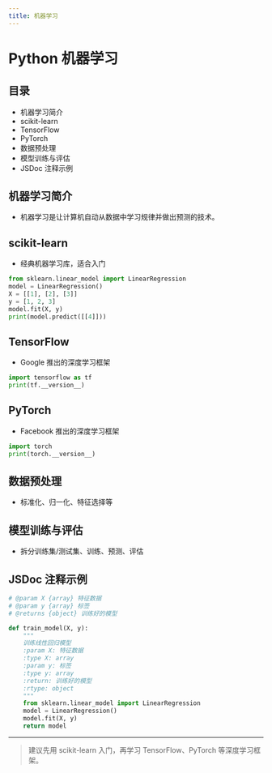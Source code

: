 ```yaml
---
title: 机器学习
---
```


# Python 机器学习

## 目录
- 机器学习简介
- scikit-learn
- TensorFlow
- PyTorch
- 数据预处理
- 模型训练与评估
- JSDoc 注释示例

## 机器学习简介
- 机器学习是让计算机自动从数据中学习规律并做出预测的技术。

## scikit-learn
- 经典机器学习库，适合入门
```python
from sklearn.linear_model import LinearRegression
model = LinearRegression()
X = [[1], [2], [3]]
y = [1, 2, 3]
model.fit(X, y)
print(model.predict([[4]]))
```

## TensorFlow
- Google 推出的深度学习框架
```python
import tensorflow as tf
print(tf.__version__)
```

## PyTorch
- Facebook 推出的深度学习框架
```python
import torch
print(torch.__version__)
```

## 数据预处理
- 标准化、归一化、特征选择等

## 模型训练与评估
- 拆分训练集/测试集、训练、预测、评估

## JSDoc 注释示例
```python
# @param X {array} 特征数据
# @param y {array} 标签
# @returns {object} 训练好的模型

def train_model(X, y):
    """
    训练线性回归模型
    :param X: 特征数据
    :type X: array
    :param y: 标签
    :type y: array
    :return: 训练好的模型
    :rtype: object
    """
    from sklearn.linear_model import LinearRegression
    model = LinearRegression()
    model.fit(X, y)
    return model
```

---

> 建议先用 scikit-learn 入门，再学习 TensorFlow、PyTorch 等深度学习框架。 